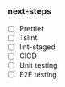 ### next-steps

- [ ] Prettier
- [ ] Tslint
- [ ] lint-staged
- [ ] CICD
- [ ] Unit testing
- [ ] E2E testing